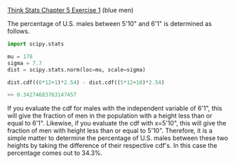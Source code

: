 [Think Stats Chapter 5 Exercise 1](http://greenteapress.com/thinkstats2/html/thinkstats2006.html#toc50) (blue men)

The percentage of U.S. males between 5'10" and 6'1" is determined as follows.

```Python
import scipy.stats

mu = 178
sigma = 7.7
dist = scipy.stats.norm(loc=mu, scale=sigma)

dist.cdf((6*12+1)*2.54) - dist.cdf((5*12+10)*2.54)

>> 0.34274683763147457
```

If you evaluate the cdf for males with the independent variable of 6'1", this will give the fraction of men in the population with a height less than or equal to 6'1".  Likewise, if you evaluate the cdf with x=5'10", this will give the fraction of men with height less than or equal to 5'10".  Therefore, it is a simple matter to determine the percentage of U.S. males between these two heights by taking the difference of their respective cdf's.  In this case the percentage comes out to 34.3%.  